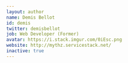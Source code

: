 ```yaml
---
layout: author
name: Demis Bellot
id: demis
twitter: demisbellot
job: Web Developer (Former)
avatar: https://i.stack.imgur.com/0iEsc.png
website: http://mythz.servicestack.net/
inactive: true
---
```


